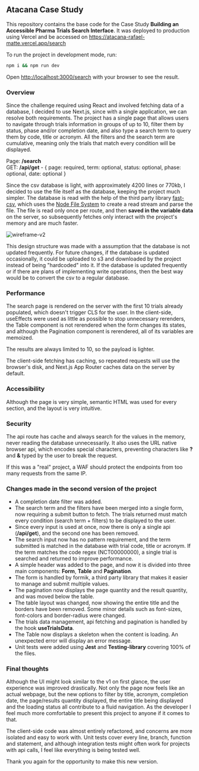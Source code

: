## Atacana Case Study

This repository contains the base code for the Case Study **Building an Accessible Pharma Trials Search Interface**. It was deployed to production using Vercel and be accessed on https://atacana-rafael-matte.vercel.app/search

To run the project in development mode, run:

```bash
npm i && npm run dev
```

Open [http://localhost:3000/search](http://localhost:3000/search) with your browser to see the result.

### Overview

Since the challenge required using React and involved fetching data of a database, I decided to use Next.js, since with a single application, we can resolve both requirements. The project has a single page that allows users to navigate through trials information in groups of up to 10, filter them by status, phase and/or completion date, and also type a search term to query them by code, title or acronym. All the filters and the search term are cumulative, meaning only the trials that match every condition will be displayed.

Page: **/search**  
GET: **/api/get** - { page: required, term: optional, status: optional, phase: optional, date: optional }  

Since the csv database is light, with approximately 4200 lines or 770kb, I decided to use the file itself as the database, keeping the project much simpler. The database is read with the help of the third party library [fast-csv](https://www.npmjs.com/package/fast-csv), which uses the [Node File System](https://nodejs.org/api/fs.html) to create a read stream and parse the file. The file is read only once per route, and then **saved in the variable data** on the server, so subsequently fetches only interact with the project's memory and are much faster.

![wireframe-v2](https://github.com/user-attachments/assets/62e0ed76-ca08-41da-8525-eb65407aff1d)

This design structure was made with a assumption that the database is not updated frequently. For future changes, if the database is updated occasionally, it could be uploaded to s3 and downloaded by the project instead of being "hardcoded" into it. If the database is updated frequently or if there are plans of implementing write operations, then the best way would be to convert the csv to a regular database.

### Performance

The search page is rendered on the server with the first 10 trials already populated, which doesn't trigger CLS for the user. In the client-side, useEffects were used as little as possible to stop unnecessary rerenders, the Table component is not rerendered when the form changes its states, and although the Pagination component is rerendered, all of its variables are memoized.

The results are always limited to 10, so the payload is lighter.

The client-side fetching has caching, so repeated requests will use the browser's disk, and Next.js App Router caches data on the server by default.

### Accessibility

Although the page is very simple, semantic HTML was used for every section, and the layout is very intuitive.

### Security

The api route has cache and always search for the values in the memory, never reading the database unnecessarily. It also uses the URL native browser api, which encodes special characters, preventing characters like **?** and **&** typed by the user to break the request.

If this was a "real" project, a WAF should protect the endpoints from too many requests from the same IP.

### Changes made in the second version of the project

- A completion date filter was added.
- The search term and the filters have been merged into a single form, now requiring a submit button to fetch. The trials returned must match every condition (search term + filters) to be displayed to the user.
- Since every input is used at once, now there is only a single api (**/api/get**), and the second one has been removed.
- The search input now has no pattern requirement, and the term submitted is matched in the database with trial code, title or acronym. If the term matches the code regex (NCT00000000), a single trial is searched and returned to improve performance.
- A simple header was added to the page, and now it is divided into three main components: **Form**, **Table** and **Pagination**.
- The form is handled by formik, a third party library that makes it easier to manage and submit multiple values.
- The pagination now displays the page quantity and the result quantity, and was moved below the table.
- The table layout was changed, now showing the entire title and the borders have been removed. Some minor details such as font-sizes, font-colors and border-radius were changed.
- The trials data management, api fetching and pagination is handled by the hook **useTrialsData**.
- The Table now displays a skeleton when the content is loading. An unexpected error will display an error message.
- Unit tests were added using **Jest** and **Testing-library** covering 100% of the files.

### Final thoughts

Although the UI might look similar to the v1 on first glance, the user experience was improved drastically. Not only the page now feels like an actual webpage, but the new options to filter by title, acronym, completion date, the page/results quantity displayed, the entire title being displayed and the loading status all contribute to a fluid navigation. As the developer I feel much more comfortable to present this project to anyone if it comes to that.

The client-side code was almost entirely refactored, and concerns are more isolated and easy to work with. Unit tests cover every line, branch, function and statement, and although integration tests might often work for projects with api calls, I feel like everything is being tested well.

Thank you again for the opportunity to make this new version.
